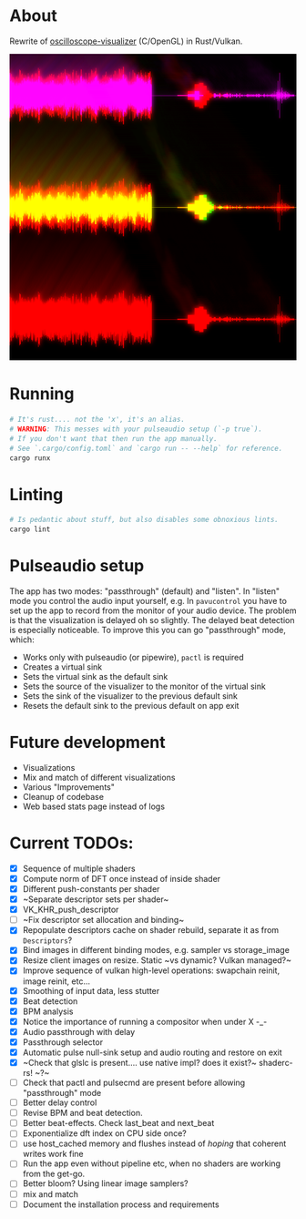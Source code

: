 # About

Rewrite of [oscilloscope-visualizer](https://github.com/alexd2580/oscilloscope-visualizer) (C/OpenGL) in Rust/Vulkan.

![current snapshot](./snapshot.png)

# Running

```bash
# It's rust.... not the 'x', it's an alias.
# WARNING: This messes with your pulseaudio setup (`-p true`).
# If you don't want that then run the app manually.
# See `.cargo/config.toml` and `cargo run -- --help` for reference.
cargo runx
```

# Linting

```bash
# Is pedantic about stuff, but also disables some obnoxious lints.
cargo lint
```

# Pulseaudio setup

The app has two modes: "passthrough" (default) and "listen". In "listen" mode
you control the audio input yourself, e.g. In `pavucontrol` you have to set up
the app to record from the monitor of your audio device. The problem is that
the visualization is delayed oh so slightly. The delayed beat detection is
especially noticeable. To improve this you can go "passthrough" mode, which:

- Works only with pulseaudio (or pipewire), `pactl` is required
- Creates a virtual sink
- Sets the virtual sink as the default sink
- Sets the source of the visualizer to the monitor of the virtual sink
- Sets the sink of the visualizer to the previous default sink
- Resets the default sink to the previous default on app exit

# Future development

* Visualizations
* Mix and match of different visualizations
* Various "Improvements"
* Cleanup of codebase
* Web based stats page instead of logs

# Current TODOs:

- [x] Sequence of multiple shaders
- [x] Compute norm of DFT once instead of inside shader
- [x] Different push-constants per shader
- [x] ~Separate descriptor sets per shader~
- [x] VK_KHR_push_descriptor
- [ ] ~Fix descriptor set allocation and binding~
- [x] Repopulate descriptors cache on shader rebuild, separate it as from `Descriptors`?
- [x] Bind images in different binding modes, e.g. sampler vs storage_image
- [x] Resize client images on resize. Static ~vs dynamic? Vulkan managed?~
- [x] Improve sequence of vulkan high-level operations: swapchain reinit, image reinit, etc...
- [x] Smoothing of input data, less stutter
- [x] Beat detection
- [x] BPM analysis
- [x] Notice the importance of running a compositor when under X -_-
- [x] Audio passthrough with delay
- [x] Passthrough selector
- [x] Automatic pulse null-sink setup and audio routing and restore on exit
- [x] ~Check that glslc is present.... use native impl? does it exist?~ shaderc-rs! ~?~
- [ ] Check that pactl and pulsecmd are present before allowing "passthrough" mode
- [ ] Better delay control
- [ ] Revise BPM and beat detection.
- [ ] Better beat-effects. Check last_beat and next_beat
- [ ] Exponentialize dft index on CPU side once?
- [ ] use host_cached memory and flushes instead of _hoping_ that coherent writes work fine
- [ ] Run the app even without pipeline etc, when no shaders are working from the get-go.
- [ ] Better bloom? Using linear image samplers?
- [ ] mix and match
- [ ] Document the installation process and requirements

